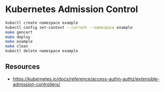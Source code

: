 # Kubernetes Admission Control

```bash
kubectl create namespace example
kubectl config set-context --current --namespace example
make gencert
make deploy
make example
make clean
kubectl delete namespace example
```

## Resources

- <https://kubernetes.io/docs/reference/access-authn-authz/extensible-admission-controllers/>
